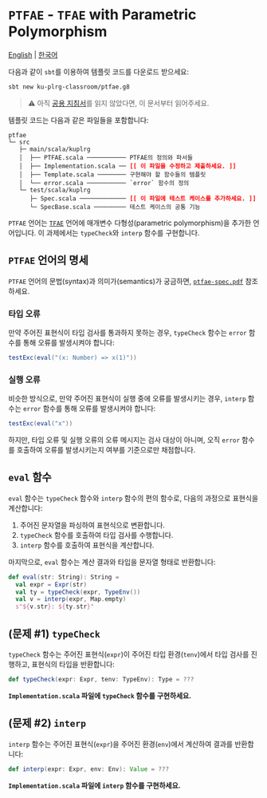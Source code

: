 # `PTFAE` - `TFAE` with Parametric Polymorphism

[English](./README.md) | [한국어](./README.ko.md)

다음과 같이 `sbt`를 이용하여 템플릿 코드를 다운로드 받으세요:
```bash
sbt new ku-plrg-classroom/ptfae.g8
```

> :warning: 아직 [공용 지침서](https://github.com/ku-plrg-classroom/docs/blob/main/README.ko.md)를 읽지 않았다면, 이 문서부터 읽어주세요.

템플릿 코드는 다음과 같은 파일들을 포함합니다:
<pre><code>ptfae
└─ src
   ├─ main/scala/kuplrg
   │  ├── PTFAE.scala ─────────── PTFAE의 정의와 파서들
   │  ├── Implementation.scala ── <b style='color:red;'>[[ 이 파일을 수정하고 제출하세요. ]]</b>
   │  ├── Template.scala ──────── 구현해야 할 함수들의 템플릿
   │  └── error.scala ─────────── `error` 함수의 정의
   └─ test/scala/kuplrg
      ├─ Spec.scala ───────────── <b style='color:red;'>[[ 이 파일에 테스트 케이스를 추가하세요. ]]</b>
      └─ SpecBase.scala ───────── 테스트 케이스의 공통 기능</code></pre>

`PTFAE` 언어는 [`TFAE`](../tfae/README.ko.md) 언어에 매개변수 다형성(parametric
polymorphism)을 추가한 언어입니다. 이 과제에서는 `typeCheck`와 `interp` 함수를
구현합니다.

## `PTFAE` 언어의 명세

`PTFAE` 언어의 문법(syntax)과 의미가(semantics)가 궁금하면,
[`ptfae-spec.pdf`](./ptfae-spec.pdf) 참조하세요.

### 타입 오류

만약 주어진 표현식이 타입 검사를 통과하지 못하는 경우, `typeCheck` 함수는
`error` 함수를 통해 오류를 발생시켜야 합니다:
```scala
testExc(eval("(x: Number) => x(1)"))
```

### 실행 오류

비슷한 방식으로, 만약 주어진 표현식이 실행 중에 오류를 발생시키는 경우, `interp`
함수는 `error` 함수를 통해 오류를 발생시켜야 합니다:
```scala
testExc(eval("x"))
```

하지만, 타입 오류 및 실행 오류의 오류 메시지는 검사 대상이 아니며, 오직 `error`
함수를 호출하여 오류를 발생시키는지 여부를 기준으로만 채점합니다.

## `eval` 함수

`eval` 함수는 `typeCheck` 함수와 `interp` 함수의 편의 함수로, 다음의 과정으로
표현식을 계산합니다:

1. 주어진 문자열을 파싱하여 표현식으로 변환합니다.
1. `typeCheck` 함수를 호출하여 타입 검사를 수행합니다.
1. `interp` 함수를 호출하여 표현식을 계산합니다.

마지막으로, `eval` 함수는 계산 결과와 타입을 문자열 형태로 반환합니다:
```scala
def eval(str: String): String =
  val expr = Expr(str)
  val ty = typeCheck(expr, TypeEnv())
  val v = interp(expr, Map.empty)
  s"${v.str}: ${ty.str}"
```

## (문제 #1) `typeCheck`

`typeCheck` 함수는 주어진 표현식(`expr`)이 주어진 타입 환경(`tenv`)에서 타입
검사를 진행하고, 표현식의 타입을 반환합니다:
```scala
def typeCheck(expr: Expr, tenv: TypeEnv): Type = ???
```
**`Implementation.scala` 파일에 `typeCheck` 함수를 구현하세요.**

## (문제 #2) `interp`

`interp` 함수는 주어진 표현식(`expr`)을 주어진 환경(`env`)에서 계산하여 결과를
반환합니다:
```scala
def interp(expr: Expr, env: Env): Value = ???
```
**`Implementation.scala` 파일에 `interp` 함수를 구현하세요.**
